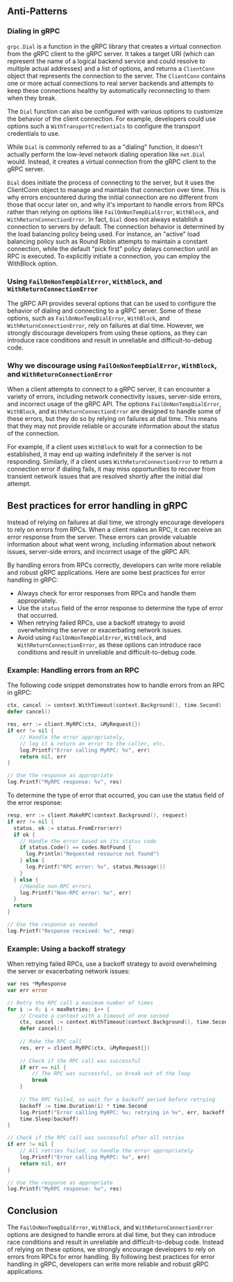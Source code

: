 ## Anti-Patterns

### Dialing in gRPC
`grpc.Dial` is a function in the gRPC library that creates a virtual connection
from the gRPC client to the gRPC server.  It takes a target URI (which can
represent the name of a logical backend service and could resolve to multiple
actual addresses) and a list of options, and returns a `ClientConn` object that
represents the connection to the server. The `ClientConn` contains one or more
actual connections to real server backends and attempts to keep these
connections healthy by automatically reconnecting to them when they break.

The `Dial` function can also be configured with various options to
customize the behavior of the client connection. For example, developers could
use options such a `WithTransportCredentials` to configure the transport
credentials to use.

While `Dial` is commonly referred to as a "dialing" function, it doesn't
actually perform the low-level network dialing operation like `net.Dial` would.
Instead, it creates a virtual connection from the gRPC
client to the gRPC server.

`Dial` does initiate the process of connecting to the server, but it uses
the ClientConn object to manage and maintain that connection over time. This is
why errors encountered during the initial connection are no different from those
that occur later on, and why it's important to handle errors from RPCs rather
than relying on options like `FailOnNonTempDialError`, `WithBlock`, and
`WithReturnConnectionError`.
In fact, `Dial` does not always establish a connection to servers by default. The connection
behavior is determined by the load balancing policy being used. For instance, an "active"
load balancing policy such as Round Robin attempts to maintain a constant connection, while the default "pick first"
policy delays connection until an RPC is executed. To explicitly initiate a connection, you can employ
the WithBlock option.

### Using `FailOnNonTempDialError`, `WithBlock`, and `WithReturnConnectionError`

The gRPC API provides several options that can be used to configure the behavior
of dialing and connecting to a gRPC server. Some of these options, such as
`FailOnNonTempDialError`, `WithBlock`, and `WithReturnConnectionError`, rely on
failures at dial time. However, we strongly discourage developers from using
these options, as they can introduce race conditions and result in unreliable
and difficult-to-debug code.

###  Why we discourage using `FailOnNonTempDialError`, `WithBlock`, and `WithReturnConnectionError`

When a client attempts to connect to a gRPC server, it can encounter a variety
of errors, including network connectivity issues, server-side errors, and
incorrect usage of the gRPC API. The options `FailOnNonTempDialError`,
`WithBlock`, and `WithReturnConnectionError` are designed to handle some of
these errors, but they do so by relying on failures at dial time. This means
that they may not provide reliable or accurate information about the status of
the connection.

For example, if a client uses `WithBlock` to wait for a connection to be
established, it may end up waiting indefinitely if the server is not responding.
Similarly, if a client uses `WithReturnConnectionError` to return a connection
error if dialing fails, it may miss opportunities to recover from transient
network issues that are resolved shortly after the initial dial attempt.

## Best practices for error handling in gRPC

Instead of relying on failures at dial time, we strongly encourage developers to
rely on errors from RPCs. When a client makes an RPC, it can receive an error
response from the server. These errors can provide valuable information about
what went wrong, including information about network issues, server-side errors,
and incorrect usage of the gRPC API.

By handling errors from RPCs correctly, developers can write more reliable and
robust gRPC applications. Here are some best practices for error handling in
gRPC:

- Always check for error responses from RPCs and handle them appropriately.
- Use the `status` field of the error response to determine the type of error that
  occurred.
- When retrying failed RPCs, use a backoff strategy to avoid
  overwhelming the server or exacerbating network issues.
- Avoid using `FailOnNonTempDialError`, `WithBlock`, and `WithReturnConnectionError`,
  as these options can introduce race conditions and result in unreliable and
  difficult-to-debug code.

### Example: Handling errors from an RPC

The following code snippet demonstrates how to handle errors from an RPC in
gRPC:

```go 
ctx, cancel := context.WithTimeout(context.Background(), time.Second)
defer cancel()

res, err := client.MyRPC(ctx, &MyRequest{})
if err != nil {
    // Handle the error appropriately,
    // log it & return an error to the caller, etc.
    log.Printf("Error calling MyRPC: %v", err)
    return nil, err
}

// Use the response as appropriate 
log.Printf("MyRPC response: %v", res)

```

To determine the type of error that occurred, you can use the status field of
the error response:


```go 
resp, err := client.MakeRPC(context.Background(), request) 
if err != nil {
  status, ok := status.FromError(err) 
  if ok {
    // Handle the error based on its status code 
    if status.Code() == codes.NotFound {
      log.Println("Requested resource not found")
    } else {
      log.Printf("RPC error: %v", status.Message())
    }
  } else {
    //Handle non-RPC errors 
    log.Printf("Non-RPC error: %v", err)
  }
  return
}        

// Use the response as needed 
log.Printf("Response received: %v", resp) 
```

### Example: Using a backoff strategy


When retrying failed RPCs, use a backoff strategy to avoid overwhelming the
server or exacerbating network issues:


```go 
var res *MyResponse
var err error

// Retry the RPC call a maximum number of times
for i := 0; i < maxRetries; i++ {
    // Create a context with a timeout of one second
    ctx, cancel := context.WithTimeout(context.Background(), time.Second)
    defer cancel()
    
    // Make the RPC call
    res, err = client.MyRPC(ctx, &MyRequest{})
    
    // Check if the RPC call was successful
    if err == nil {
        // The RPC was successful, so break out of the loop
        break
    }
    
    // The RPC failed, so wait for a backoff period before retrying
    backoff := time.Duration(i) * time.Second
    log.Printf("Error calling MyRPC: %v; retrying in %v", err, backoff)
    time.Sleep(backoff)
}

// Check if the RPC call was successful after all retries
if err != nil {
    // All retries failed, so handle the error appropriately
    log.Printf("Error calling MyRPC: %v", err)
    return nil, err
}

// Use the response as appropriate
log.Printf("MyRPC response: %v", res)

```


## Conclusion

The `FailOnNonTempDialError`, `WithBlock`, and `WithReturnConnectionError`
options are designed to handle errors at dial time, but they can introduce race
conditions and result in unreliable and difficult-to-debug code. Instead of
relying on these options, we strongly encourage developers to rely on errors
from RPCs for error handling. By following best practices for error handling in
gRPC, developers can write more reliable and robust gRPC applications.
